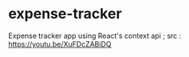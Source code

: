 # expense-tracker
Expense tracker app using React's context api  ; src : https://youtu.be/XuFDcZABiDQ
